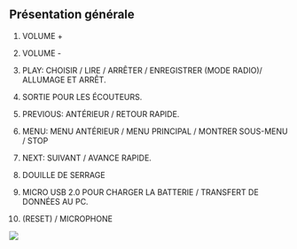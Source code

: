## Présentation générale

1. VOLUME +

2. VOLUME -

3. PLAY: CHOISIR / LIRE / ARRÊTER / ENREGISTRER
(MODE RADIO)/ ALLUMAGE ET ARRÊT.

4. SORTIE POUR LES ÉCOUTEURS.

5. PREVIOUS: ANTÉRIEUR / RETOUR RAPIDE.

6. MENU: MENU ANTÉRIEUR / MENU PRINCIPAL / MONTRER SOUS-MENU / STOP

7. NEXT: SUIVANT / AVANCE RAPIDE.

8. DOUILLE DE SERRAGE

9. MICRO USB 2.0 POUR CHARGER LA BATTERIE / TRANSFERT DE DONNÉES AU PC.

10. (RESET) / MICROPHONE

![](http://static.energysistem.com/images/manuals/39052/543fae2d2b352.jpg)
